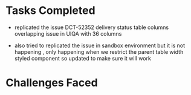 # Tasks Completed

- replicated the issue DCT-52352 delivery status table columns overlapping issue in UIQA with 36 columns

- also tried to replicated the issue in sandbox environment but it is not happening , only happening when we restrict the parent table width styled component so updated to make sure it will work

# Challenges Faced
